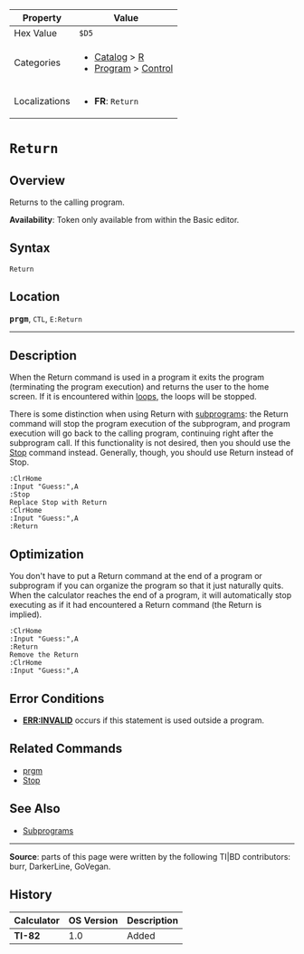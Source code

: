| Property      | Value |
|---------------|-------|
| Hex Value     | `$D5`|
| Categories    | <ul><li>[Catalog](<../categories/Catalog.md>) > [R](<../categories/Catalog.md#R>)</li><li>[Program](<../categories/Program.md>) > [Control](<../categories/Program.md#Control>)</li></ul> |
| Localizations | <ul><li><b>FR</b>: `Return`</li></ul> |

# `Return`

## Overview
Returns to the calling program.


<b>Availability</b>: Token only available from within the Basic editor.

## Syntax
`Return`

## Location
<tt><kbd><b>prgm</b></kbd></tt>, `CTL`, `E:Return`
<hr>

## Description

When the Return command is used in a program it exits the program (terminating the program execution) and returns the user to the home screen. If it is encountered within [loops](while), the loops will be stopped.

There is some distinction when using Return with [subprograms](subprograms.md): the Return command will stop the program execution of the subprogram, and program execution will go back to the calling program, continuing right after the subprogram call. If this functionality is not desired, then you should use the [Stop](Stop.md) command instead. Generally, though, you should use Return instead of Stop.

```ti-basic
:ClrHome
:Input "Guess:",A
:Stop
Replace Stop with Return
:ClrHome
:Input "Guess:",A
:Return
```

## Optimization

You don't have to put a Return command at the end of a program or subprogram if you can organize the program so that it just naturally quits. When the calculator reaches the end of a program, it will automatically stop executing as if it had encountered a Return command (the Return is implied).

```ti-basic
:ClrHome
:Input "Guess:",A
:Return
Remove the Return
:ClrHome
:Input "Guess:",A
```

## Error Conditions

*   **[ERR:INVALID](errors#invalid)** occurs if this statement is used outside a program.

## Related Commands

*   [prgm](prgm.md)
*   [Stop](Stop.md)

## See Also

*   [Subprograms](Subprograms.md)

* * *

**Source**: parts of this page were written by the following TI|BD contributors: burr, DarkerLine, GoVegan.

## History
| Calculator | OS Version | Description |
|------------|------------|-------------|
| <b>TI-82</b> | 1.0 | Added |


